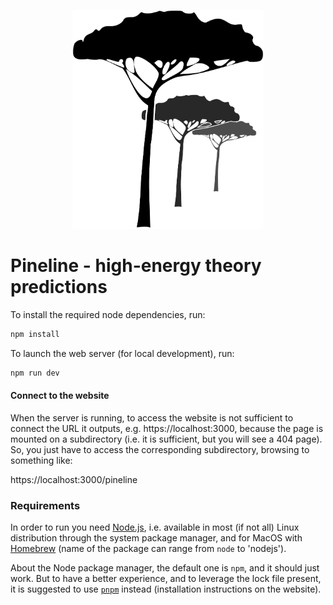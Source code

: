 <p align="center">
  <a href="https://n3pdf.github.io/pineline/">
    <img alt="Pineline"
    src="./public/pineline.svg"
    height=350>
  </a>
</p>

# Pineline - high-energy theory predictions

To install the required node dependencies, run:

```sh
npm install
```

To launch the web server (for local development), run:

```sh
npm run dev
```

#### Connect to the website

When the server is running, to access the website is not sufficient to connect
the URL it outputs, e.g. https://localhost:3000, because the page is mounted on
a subdirectory (i.e. it is sufficient, but you will see a 404 page).
So, you just have to access the corresponding subdirectory, browsing to
something like:

https://localhost:3000/pineline

### Requirements

In order to run you need [Node.js](https://nodejs.org/en/), i.e. available in
most (if not all) Linux distribution through the system package manager, and for
MacOS with [Homebrew](https://brew.sh/) (name of the package can range from
`node` to 'nodejs').

About the Node package manager, the default one is `npm`, and it should just
work. But to have a better experience, and to leverage the lock file present, it
is suggested to use [`pnpm`](https://pnpm.io/) instead (installation
instructions on the website).
